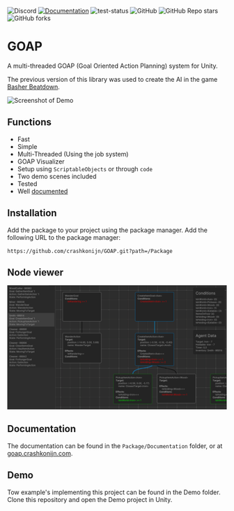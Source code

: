 ![Discord](https://img.shields.io/discord/1093598557480685578?label=Discord)
[![Documentation](https://img.shields.io/badge/GitBook-Docu-lightblue)](https://goap.crashkonijn.com/)
![test-status](https://github.com/crashkonijn/GOAP/actions/workflows/main.yml/badge.svg?branch=feature/version-2)
![GitHub](https://img.shields.io/github/license/crashkonijn/GOAP)
![GitHub Repo stars](https://img.shields.io/github/stars/crashkonijn/GOAP?style=social)
![GitHub forks](https://img.shields.io/github/forks/crashkonijn/GOAP?style=social)

# GOAP
A multi-threaded GOAP (Goal Oriented Action Planning) system for Unity.

The previous version of this library was used to create the AI in the game [Basher Beatdown](https://youtu.be/x653mVuNP0A?t=12s).

![Screenshot of Demo](Package/Documentation/images/2k_agents_short.gif)

## Functions
* Fast
* Simple
* Multi-Threaded (Using the job system)
* GOAP Visualizer
* Setup using `ScriptableObjects` or through `code`
* Two demo scenes included
* Tested
* Well [documented](https://goap.crashkonijn.com/)

## Installation
Add the package to your project using the package manager. Add the following URL to the package manager:
```
https://github.com/crashkonijn/GOAP.git?path=/Package
```

## Node viewer
![Screenshot of NodeViewer](Package/Documentation/images/goap-viewer.png)

## Documentation
The documentation can be found in the `Package/Documentation` folder, or at [goap.crashkonijn.com](https://goap.crashkonijn.com/).

## Demo
Tow example's implementing this project can be found in the Demo folder. Clone this repository and open the Demo project in Unity.